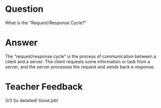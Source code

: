 # Question

What is the "Request/Response Cycle?"

# Answer
The "request/response cycle" is the process of communication between a client and a server. The client requests some information or task from a server, and the server processes the request and sends back a response.

# Teacher Feedback
3/3
So detailed! Good job! 